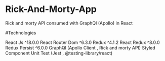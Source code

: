 # Rick-And-Morty-App
Rick and morty API consumed with GraphQl (Apollo) in React

#Technologies

React Js ^18.0.0
React Router Dom ^6.3.0
Redux ^4.1.2
React Redux ^8.0.0
Redux Persist ^6.0.0
GraphQl (Apollo Client , Rick and morty API)
Styled Component
Unit Test (Jest , @testing-library/react)
